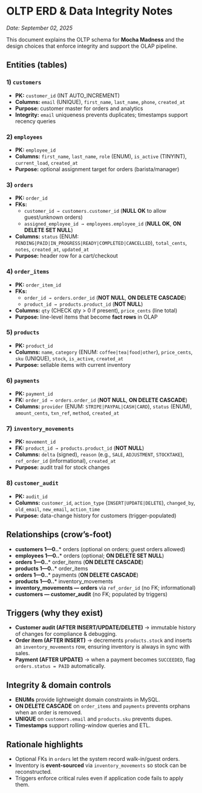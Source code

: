 # OLTP ERD & Data Integrity Notes
_Date: September 02, 2025_

This document explains the OLTP schema for **Mocha Madness** and the design choices that enforce integrity and support the OLAP pipeline.

## Entities (tables)

### 1) `customers`
- **PK:** `customer_id` (INT AUTO_INCREMENT)
- **Columns:** `email` (UNIQUE), `first_name`, `last_name`, `phone`, `created_at`
- **Purpose:** customer master for orders and analytics
- **Integrity:** `email` uniqueness prevents duplicates; timestamps support recency queries

### 2) `employees`
- **PK:** `employee_id`
- **Columns:** `first_name`, `last_name`, `role` (ENUM), `is_active` (TINYINT), `current_load`, `created_at`
- **Purpose:** optional assignment target for orders (barista/manager)

### 3) `orders`
- **PK:** `order_id`
- **FKs:** 
  - `customer_id → customers.customer_id` (**NULL OK** to allow guest/unknown orders)
  - `assigned_employee_id → employees.employee_id` (**NULL OK**, **ON DELETE SET NULL**)
- **Columns:** `status` (ENUM: `PENDING|PAID|IN_PROGRESS|READY|COMPLETED|CANCELLED`), `total_cents`, `notes`, `created_at`, `updated_at`
- **Purpose:** header row for a cart/checkout

### 4) `order_items`
- **PK:** `order_item_id`
- **FKs:** 
  - `order_id → orders.order_id` (**NOT NULL**, **ON DELETE CASCADE**)
  - `product_id → products.product_id` (**NOT NULL**)
- **Columns:** `qty` (CHECK qty > 0 if present), `price_cents` (line total)
- **Purpose:** line-level items that become **fact rows** in OLAP

### 5) `products`
- **PK:** `product_id`
- **Columns:** `name`, `category` (ENUM: `coffee|tea|food|other`), `price_cents`, `sku` (UNIQUE), `stock`, `is_active`, `created_at`
- **Purpose:** sellable items with current inventory

### 6) `payments`
- **PK:** `payment_id`
- **FK:** `order_id → orders.order_id` (**NOT NULL**, **ON DELETE CASCADE**)
- **Columns:** `provider` (ENUM: `STRIPE|PAYPAL|CASH|CARD`), `status` (ENUM), `amount_cents`, `txn_ref`, `method`, `created_at`

### 7) `inventory_movements`
- **PK:** `movement_id`
- **FK:** `product_id → products.product_id` (**NOT NULL**)
- **Columns:** `delta` (signed), `reason` (e.g., `SALE`, `ADJUSTMENT`, `STOCKTAKE`), `ref_order_id` (informational), `created_at`
- **Purpose:** audit trail for stock changes

### 8) `customer_audit`
- **PK:** `audit_id`
- **Columns:** `customer_id`, `action_type` (`INSERT|UPDATE|DELETE`), `changed_by`, `old_email`, `new_email`, `action_time`
- **Purpose:** data-change history for customers (trigger-populated)

## Relationships (crow’s-foot)

- **customers 1—0..*** orders (optional on orders; guest orders allowed)  
- **employees 1—0..*** orders (optional; **ON DELETE SET NULL**)  
- **orders 1—0..*** order_items (**ON DELETE CASCADE**)  
- **products 1—0..*** order_items  
- **orders 1—0..*** payments (**ON DELETE CASCADE**)  
- **products 1—0..*** inventory_movements  
- **inventory_movements — orders** via `ref_order_id` (no FK; informational)  
- **customers — customer_audit** (no FK; populated by triggers)

## Triggers (why they exist)

- **Customer audit (AFTER INSERT/UPDATE/DELETE)** → immutable history of changes for compliance & debugging.  
- **Order item (AFTER INSERT)** → decrements `products.stock` and inserts an `inventory_movements` row, ensuring inventory is always in sync with sales.  
- **Payment (AFTER UPDATE)** → when a payment becomes `SUCCEEDED`, flag `orders.status = PAID` automatically.

## Integrity & domain controls

- **ENUMs** provide lightweight domain constraints in MySQL.  
- **ON DELETE CASCADE** on `order_items` and `payments` prevents orphans when an order is removed.  
- **UNIQUE** on `customers.email` and `products.sku` prevents dupes.  
- **Timestamps** support rolling-window queries and ETL.

## Rationale highlights

- Optional FKs in `orders` let the system record walk-in/guest orders.  
- Inventory is **event-sourced** via `inventory_movements` so stock can be reconstructed.  
- Triggers enforce critical rules even if application code fails to apply them.
